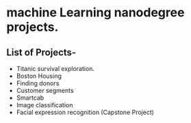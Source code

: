# machine Learning nanodegree projects.


## List of Projects-

* Titanic survival exploration.
* Boston Housing
* Finding donors
* Customer segments
* Smartcab
* Image classification
* Facial expression recognition (Capstone Project)

